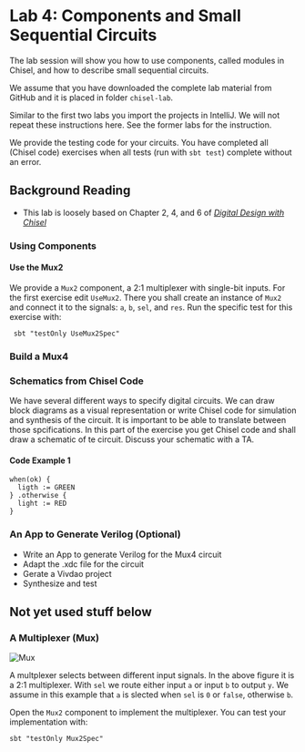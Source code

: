 # Lab 4: Components and Small Sequential Circuits

The lab session will show you how to use components, called modules in Chisel,
and how to describe small sequential circuits.

We assume that you have downloaded the complete lab material from GitHub
and it is placed in folder ```chisel-lab```.

Similar to the first two labs you import the projects in IntelliJ.
We will not repeat these instructions here. See the former labs for the
instruction.

We provide the testing code for your circuits. You have completed all
(Chisel code) exercises when all tests (run with ```sbt test```) complete
without an error.

## Background Reading

 * This lab is loosely based on Chapter 2, 4, and 6 of
*[Digital Design with Chisel](http://www.imm.dtu.dk/~masca/chisel-book.html)*

   
### Using Components

#### Use the Mux2

We provide a ```Mux2``` component, a 2:1 multiplexer with single-bit inputs.
For the first exercise edit ```UseMux2```. There you shall create an instance of
```Mux2``` and connect it to the signals: ```a```, ```b```, ```sel```, and ```res```.
Run the specific test for this exercise with:

```
 sbt "testOnly UseMux2Spec"
```
 
### Build a Mux4
 



### Schematics from Chisel Code

We have several different ways to specify digital circuits. We can draw block
diagrams as a visual representation or write Chisel code for simulation and
synthesis of the circuit. It is important to be able to translate between those
spcifications. In this part of the exercise you get Chisel code and shall draw
a schematic of te circuit. Discuss your schematic with a TA.

#### Code Example 1

```
when(ok) {
  ligth := GREEN
} .otherwise {
  light := RED
}
```

### An App to Generate Verilog (Optional)

 * Write an App to generate Verilog for the Mux4 circuit
 * Adapt the .xdc file for the circuit
 * Gerate a Vivdao project
 * Synthesize and test

## Not yet used stuff below

### A Multiplexer (Mux)

![Mux](../figures/mux.svg)

A multplexer selects between different input signals. In the above figure
it is a 2:1 multiplexer. With ```sel``` we route either input ```a``` or
input ```b``` to output ```y```. We assume in this example that ```a```
is slected when ```sel``` is ```0``` or ```false```, otherwise  ```b```.

Open the ```Mux2``` component to implement the multiplexer.
You can test your implementation with:
```
sbt "testOnly Mux2Spec"
```

